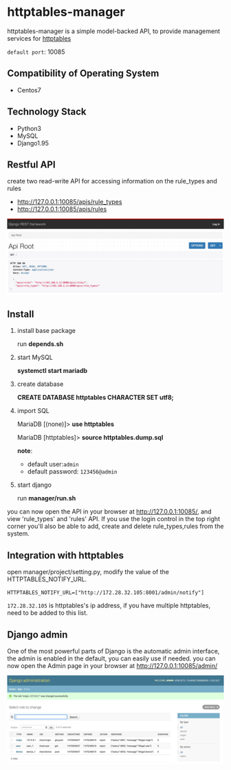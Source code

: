 # httptables-manager
httptables-manager is a simple model-backed API, to provide management services for [httptables](https://github.com/WALL-E/httptables)

`default port`: 10085

## Compatibility of Operating System

* Centos7

## Technology Stack

* Python3
* MySQL
* Django1.95


## Restful API
create two read-write API for accessing information on the rule_types and rules

* http://127.0.0.1:10085/apis/rule_types
* http://127.0.0.1:10085/apis/rules

![dango-rest](images/django-rest.png)



## Install

1. install base package

      run **depends.sh**

2. start MySQL 

      **systemctl start mariadb**

3. create database

      **CREATE DATABASE httptables CHARACTER SET utf8;**

4. import SQL

      MariaDB [(none)]> **use httptables**
      
      MariaDB [httptables]> **source httptables.dump.sql**

      **note**:
      * default user:`admin`
      * default password: `123456@admin`

5. start django

      run **manager/run.sh**

you can now open the API in your browser at http://127.0.0.1:10085/, and view  'rule_types' and 'rules' API. If you use the login control in the top right corner you'll also be able to add, create and delete rule_types,rules from the system.


## Integration with httptables
open manager/project/setting.py, modify the value of the HTTPTABLES_NOTIFY_URL.

```
HTTPTABLES_NOTIFY_URL=["http://172.28.32.105:8001/admin/notify"]
```

`172.28.32.105` is httptables's ip address, if you have multiple httptables, need to be added to this list.

## Django admin
One of the most powerful parts of Django is the automatic admin interface, the admin is enabled in the default, you can easily use if needed. you can now open the Admin page in your browser at http://127.0.0.1:10085/admin/

![dango-admin](images/django-admin.png)
